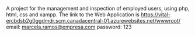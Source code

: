 A project for the management and inspection of employed users, using php, html, css and xampp.
The link to the Web Application is https://vital-ercbdsb2g0ggdmdr.scm.canadacentral-01.azurewebsites.net/wwwroot/
email: marcela.ramos@empresa.com
password: 123
